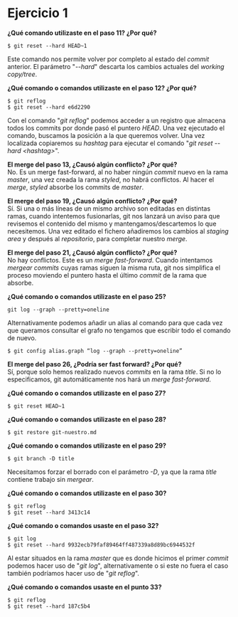 # Ejercicio 1

**¿Qué comando utilizaste en el paso 11? ¿Por qué?**<br>

`$ git reset --hard HEAD~1`

Este comando nos permite volver por completo al estado del *commit* anterior. El parámetro "*--hard*" descarta los cambios actuales del *working copy/tree*.

**¿Qué comando o comandos utilizaste en el paso 12? ¿Por qué?**<br>

`$ git reflog`<br>
`$ git reset --hard e6d2290`

Con el comando "*git reflog*" podemos acceder a un registro que almacena todos los commits por donde pasó el puntero *HEAD*. Una vez ejecutado el comando, buscamos la posición a la que queremos volver. Una vez localizada copiaremos su *hashtag* para ejecutar el comando "*git reset --hard \<hashtag>*".

**El merge del paso 13, ¿Causó algún conflicto? ¿Por qué?**<br>
No. Es un merge fast-forward, al no haber ningún *commit* nuevo en la rama *master*, una vez creada la rama *styled*, no habrá conflictos. Al hacer el *merge*, *styled* absorbe los commits de *master*.

**El merge del paso 19, ¿Causó algún conflicto? ¿Por qué?**<br>
Sí. Si una o más líneas de un mismo archivo son editadas en distintas ramas, cuando intentemos fusionarlas, git nos lanzará un aviso para que revisemos el contenido del mismo y mantengamos/descartemos lo que necesitemos. Una vez editado el fichero añadiremos los cambios al *staging area* y después al *repositorio*, para completar nuestro *merge*.

**El merge del paso 21, ¿Causó algún conflicto? ¿Por qué?**<br>
No hay conflictos. Este es un *merge fast-forward*. Cuando intentamos *mergear commits* cuyas ramas siguen la misma ruta, git nos simplifica el proceso moviendo el puntero  hasta el último *commit* de la rama que absorbe.

**¿Qué comando o comandos utilizaste en el paso 25?**<br>

`git log --graph --pretty=oneline`

Alternativamente podemos añadir un alias al comando para que cada vez que queramos consultar el grafo no tengamos que escribir todo el comando de nuevo.

`$ git config alias.graph “log --graph --pretty=oneline”`

**El merge del paso 26, ¿Podría ser fast forward? ¿Por qué?**<br>
Sí, porque solo hemos realizado nuevos *commits* en la rama *title*. Si no lo especificamos, git automáticamente nos hará un *merge fast-forward*.

**¿Qué comando o comandos utilizaste en el paso 27?**<br>

`$ git reset HEAD~1`

**¿Qué comando o comandos utilizaste en el paso 28?**<br>

`$ git restore git-nuestro.md`

**¿Qué comando o comandos utilizaste en el paso 29?**<br>

`$ git branch -D title`

Necesitamos forzar el borrado con el parámetro *-D*, ya que la rama *title* contiene trabajo sin *mergear*.

**¿Qué comando o comandos utilizaste en el paso 30?**<br>

`$ git reflog`<br>
`$ git reset --hard 3413c14`

**¿Qué comando o comandos usaste en el paso 32?**<br>

`$ git log`<br>
`$ git reset --hard 9932ecb79faf89464ff487339a8d89bc6944532f`

Al estar situados en la rama *master* que es donde hicimos el primer *commit* podemos hacer uso de "*git log*", alternativamente o si este no fuera el caso también podríamos hacer uso de "*git reflog*".

**¿Qué comando o comandos usaste en el punto 33?**<br>

`$ git reflog`<br>
`$ git reset --hard 187c5b4`

